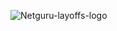 ![Netguru-layoffs-logo](https://github.com/user-attachments/assets/62c5ba01-e918-4658-8e4c-cebb8cb325dd)
